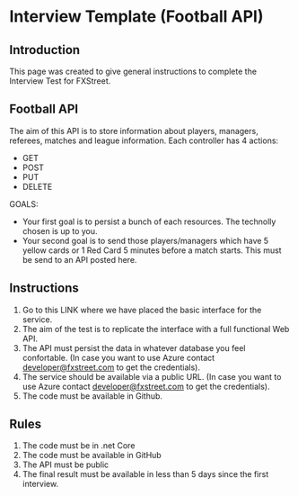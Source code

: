 # Interview Template (Football API)

## Introduction

This page was created to give general instructions to complete the Interview Test for FXStreet. 

## Football API

The aim of this API is to store information about players, managers, referees, matches and league information. Each controller has 4 actions:

* GET
* POST
* PUT
* DELETE

GOALS:

* Your first goal is to persist a bunch of each resources. The technolly chosen is up to you.
* Your second goal is to send those players/managers which have 5 yellow cards or 1 Red Card 5 minutes before a match starts. This must be send to an API posted here.

## Instructions


1. Go to this LINK where we have placed the basic interface for the service.
2. The aim of the test is to replicate the interface with a full functional Web API.
3. The API must persist the data in whatever database you feel confortable. (In case you want to use Azure contact developer@fxstreet.com to get the credentials).
4. The service should be available via a public URL. (In case you want to use Azure contact developer@fxstreet.com to get the credentials).
5. The code must be available in Github.

## Rules

1. The code must be in .net Core
2. The code must be available in GitHub
3. The API must be public
4. The final result must be available in less than 5 days since the first interview.






